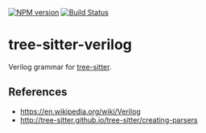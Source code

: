 [![NPM version](https://img.shields.io/npm/v/tree-sitter-verilog.svg)](https://www.npmjs.org/package/tree-sitter-verilog)
[![Build Status](https://travis-ci.org/tree-sitter/tree-sitter-verilog.svg?branch=master)](https://travis-ci.org/tree-sitter/tree-sitter-verilog)

# tree-sitter-verilog

Verilog grammar for [tree-sitter](https://github.com/tree-sitter/tree-sitter).

## References
  * https://en.wikipedia.org/wiki/Verilog
  * http://tree-sitter.github.io/tree-sitter/creating-parsers
